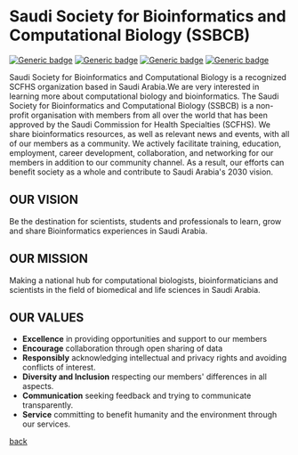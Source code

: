 <div dir="ltr">

# Saudi Society for Bioinformatics and Computational Biology (SSBCB)

  [![Generic badge](https://img.shields.io/badge/Linkedin-Connect-0077b5.svg)](https://www.linkedin.com/in/ssbcb-31587a222)
  [![Generic badge](https://img.shields.io/badge/Twitter-follow-00acee.svg)](https://twitter.com/S_Bioinformatic)
  [![Generic badge](https://img.shields.io/badge/Slack-join-3F0F3F.svg)](https://join.slack.com/t/ssbcb-88x5390/shared_invite/zt-yk9wdf3r-2u~cG1nbUpH73DEFnMd25Q)
  [![Generic badge](https://img.shields.io/badge/About-Us-green.svg)](https://ssbcb.github.io/About.html)

Saudi Society for Bioinformatics and Computational Biology is a recognized SCFHS organization based in Saudi Arabia.We are very interested in learning more about computational biology and bioinformatics. The Saudi Society for Bioinformatics and Computational Biology (SSBCB) is a non-profit organisation with members from all over the world that has been approved by the Saudi Commission for Health Specialties (SCFHS). We share bioinformatics resources, as well as relevant news and events, with all of our members as a community. We actively facilitate training, education, employment, career development, collaboration, and networking for our members in addition to our community channel. As a result, our efforts can benefit society as a whole and contribute to Saudi Arabia's 2030 vision.

## OUR VISION
Be the destination for scientists, students and professionals to learn, grow and share Bioinformatics experiences in Saudi Arabia. 

## OUR MISSION
Making a national hub for computational biologists, bioinformaticians  and  scientists in  the field of biomedical and life sciences in Saudi Arabia.

## OUR VALUES
- **Excellence** in providing opportunities and support to our members
- **Encourage** collaboration through open sharing of data
- **Responsibly** acknowledging intellectual and privacy rights and avoiding conflicts of interest.
- **Diversity and Inclusion** respecting our members' differences in all aspects. 
- **Communication** seeking feedback and trying to communicate transparently. 
- **Service** committing to benefit humanity and the environment through our services.

[back](./)
